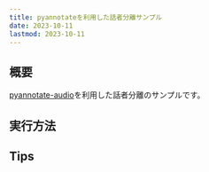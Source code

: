 ```yaml
---
title: pyannotateを利用した話者分離サンプル
date: 2023-10-11
lastmod: 2023-10-11
---
```


## 概要

[pyannotate-audio](https://github.com/pyannote/pyannote-audio)を利用した話者分離のサンプルです。

## 実行方法

## Tips
